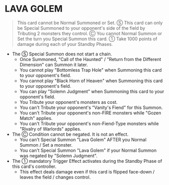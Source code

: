 # LAVA GOLEM

> This card cannot be Normal Summoned or Set. Ⓢ This card can only be Special Summoned to your opponent's side of the field by Tributing 2 monsters they control. Ⓒ You cannot Normal Summon or Set the turn you Special Summon this card. ① Take 1000 points of damage during each of your Standby Phases.

*   The Ⓢ Special Summon does not start a chain.
    *   Once Summoned, "Call of the Haunted" / "Return from the Different Dimension" can Summon it later.
    *   You cannot play "Bottomless Trap Hole" when Summoning this card to your opponent's field.
    *   You cannot play "Black Horn of Heaven" when Summoning this card to your opponent's field.
    *   You can play "Solemn Judgment" when Summoning this card to your opponent's field.
    *   You Tribute your opponent's monsters as cost.
    *   You can't Tribute your opponent's "Vanity's Fiend" for this Summon.
    *   You can't Tribute your opponent's non-FIRE monsters while "Gozen Match" applies.
    *   You can't Tribute your opponent's non-Fiend-Type monsters while "Rivalry of Warlords" applies.
*   The Ⓒ Condition cannot be negated. It is not an effect.
    *   You can't Special Summon "Lava Golem" AFTER you Normal Summon / Set a monster.
    *   You can't Special Summon "Lava Golem" if your Normal Summon was negated by "Solemn Judgment".
*   The ① mandatory Trigger Effect activates during the Standby Phase of this card's controller.
    *   This effect deals damage even if this card is flipped face-down / leaves the field / changes control.
